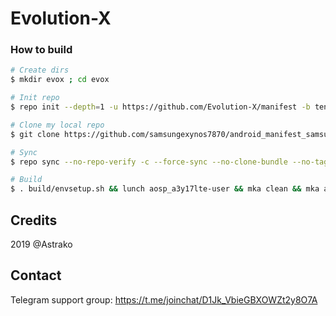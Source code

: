 # Evolution-X

### How to build ###

```bash
# Create dirs
$ mkdir evox ; cd evox

# Init repo
$ repo init --depth=1 -u https://github.com/Evolution-X/manifest -b ten

# Clone my local repo
$ git clone https://github.com/samsungexynos7870/android_manifest_samsung_a3y17lte.git -b evox .repo/local_manifests

# Sync
$ repo sync --no-repo-verify -c --force-sync --no-clone-bundle --no-tags --optimized-fetch --prune -j`nproc`

# Build
$ . build/envsetup.sh && lunch aosp_a3y17lte-user && mka clean && mka api-stubs-docs && mka hiddenapi-lists-docs && mka system-api-stubs-docs && mka test-api-stubs-docs && mka bacon -j`nproc`
```

## Credits
2019 @Astrako

## Contact
Telegram support group: https://t.me/joinchat/D1Jk_VbieGBXOWZt2y8O7A

